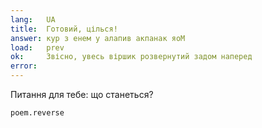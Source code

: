 ```yaml
---
lang:   UA
title:  Готовий, цілься!
answer: кур з енем у алапив акпанак яоМ
load:   prev
ok:     Звісно, увесь віршик розвернутий задом наперед
error:  
---
```


Питання для тебе: що станеться?

    poem.reverse
